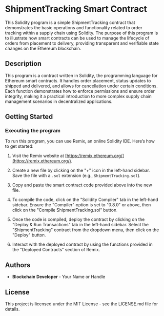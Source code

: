 # ShipmentTracking Smart Contract

This Solidity program is a simple ShipmentTracking contract that demonstrates the basic operations and functionality related to order tracking within a supply chain using Solidity. The purpose of this program is to illustrate how smart contracts can be used to manage the lifecycle of orders from placement to delivery, providing transparent and verifiable state changes on the Ethereum blockchain.

## Description

This program is a contract written in Solidity, the programming language for Ethereum smart contracts. It handles order placement, status updates to shipped and delivered, and allows for cancellation under certain conditions. Each function demonstrates how to enforce permissions and ensure order integrity, making it a practical introduction to more complex supply chain management scenarios in decentralized applications.

## Getting Started

### Executing the program

To run this program, you can use Remix, an online Solidity IDE. Here’s how to get started:

1. Visit the Remix website at [https://remix.ethereum.org/](https://remix.ethereum.org/).

2. Create a new file by clicking on the "+" icon in the left-hand sidebar. Save the file with a `.sol` extension (e.g., `ShipmentTracking.sol`).

3. Copy and paste the smart contract code provided above into the new file.

4. To compile the code, click on the "Solidity Compiler" tab in the left-hand sidebar. Ensure the "Compiler" option is set to "0.8.0" or above, then click on the "Compile ShipmentTracking.sol" button.

5. Once the code is compiled, deploy the contract by clicking on the "Deploy & Run Transactions" tab in the left-hand sidebar. Select the "ShipmentTracking" contract from the dropdown menu, then click on the "Deploy" button.

6. Interact with the deployed contract by using the functions provided in the "Deployed Contracts" section of Remix.

## Authors

- **Blockchain Developer** - Your Name or Handle

## License

This project is licensed under the MIT License - see the LICENSE.md file for details.
